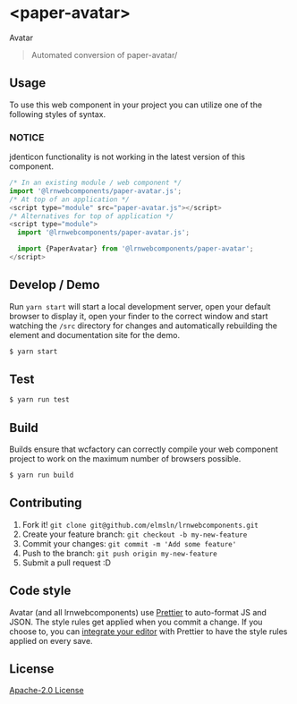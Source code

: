 # &lt;paper-avatar&gt;

Avatar
> Automated conversion of paper-avatar/

## Usage
To use this web component in your project you can utilize one of the following styles of syntax.

### NOTICE

jdenticon functionality is not working in the latest version of this component.

```js
/* In an existing module / web component */
import '@lrnwebcomponents/paper-avatar.js';
/* At top of an application */
<script type="module" src="paper-avatar.js"></script>
/* Alternatives for top of application */
<script type="module">
  import '@lrnwebcomponents/paper-avatar.js';

  import {PaperAvatar} from '@lrnwebcomponents/paper-avatar';
</script>
```

## Develop / Demo
Run `yarn start` will start a local development server, open your default browser to display it, open your finder to the correct window and start watching the `/src` directory for changes and automatically rebuilding the element and documentation site for the demo.
```bash
$ yarn start
```

## Test

```bash
$ yarn run test
```

## Build
Builds ensure that wcfactory can correctly compile your web component project to
work on the maximum number of browsers possible.
```bash
$ yarn run build
```

## Contributing

1. Fork it! `git clone git@github.com/elmsln/lrnwebcomponents.git`
2. Create your feature branch: `git checkout -b my-new-feature`
3. Commit your changes: `git commit -m 'Add some feature'`
4. Push to the branch: `git push origin my-new-feature`
5. Submit a pull request :D

## Code style

Avatar (and all lrnwebcomponents) use [Prettier][prettier] to auto-format JS and JSON.  The style rules get applied when you commit a change.  If you choose to, you can [integrate your editor][prettier-ed] with Prettier to have the style rules applied on every save.

[prettier]: https://github.com/prettier/prettier/
[prettier-ed]: https://github.com/prettier/prettier/#editor-integration
[polyserve]: https://github.com/Polymer/polyserve
[web-component-tester]: https://github.com/Polymer/web-component-tester

## License
[Apache-2.0 License](http://opensource.org/licenses/Apache-2.0)